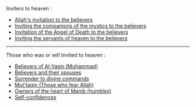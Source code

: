 Inviters to heaven :
- [Allah's invitation to the believers](https://quran.com/2/221)
- [Inviting the companions of the mystics to the believers](https://quran.com/7/47-48)
- [Invitation of the Angel of Death to the believers](https://quran.com/16/32)
- [Inviting the servants of heaven to the believers](https://quran.com/39/73)

***

Those who was or will Invited to heaven :
- [Believers of Al-Yasin (Muhammad)](https://quran.com/36/26)
- [Believers and their spouses](https://quran.com/43/69-70)
- [Surrender to divine commands](https://quran.com/43/69-70)
- [Mut'taqin (Those who fear Allah)](https://quran.com/50/31)
- [Owners of the heart of Manib (humbles)](https://quran.com/50/33)
- [Self-confidences](https://quran.com/89/27-30)
